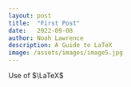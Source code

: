 ```yaml
---
layout: post
title:  "First Post"
date:   2022-09-08
author: Noah Lawrence
description: A Guide to LaTeX
image: /assets/images/image5.jpg
---
```

Use of $\LaTeX$